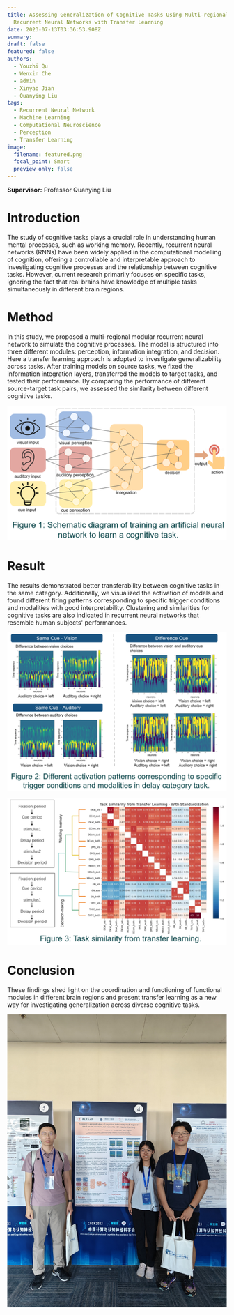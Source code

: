 ```yaml
---
title: Assessing Generalization of Cognitive Tasks Using Multi-regional Modular
  Recurrent Neural Networks with Transfer Learning
date: 2023-07-13T03:36:53.908Z
summary: 
draft: false
featured: false
authors:
  - Youzhi Qu
  - Wenxin Che
  - admin
  - Xinyao Jian
  - Quanying Liu
tags:
  - Recurrent Neural Network
  - Machine Learning
  - Computational Neuroscience
  - Perception
  - Transfer Learning
image:
  filename: featured.png
  focal_point: Smart
  preview_only: false
---
```

**Supervisor:** Professor Quanying Liu

# Introduction

The study of cognitive tasks plays a crucial role in understanding human mental processes, such as working memory. Recently, recurrent neural networks (RNNs) have been widely applied in the computational modelling of cognition, offering a controllable and interpretable approach to investigating cognitive processes and the relationship between cognitive tasks. However, current research primarily focuses on specific tasks, ignoring the fact that real brains have knowledge of multiple tasks simultaneously in different brain regions.

# Method

In this study, we proposed a multi-regional modular recurrent neural network to simulate the cognitive processes. The model is structured into three different modules: perception, information integration, and decision. Here a transfer learning approach is adopted to investigate generalizability across tasks. After training models on source tasks, we fixed the information integration layers, transferred the models to target tasks, and tested their performance. By comparing the performance of different source-target task pairs, we assessed the similarity between different cognitive tasks.

![](1.png)

# Result

The results demonstrated better transferability between cognitive tasks in the same category. Additionally, we visualized the activation of models and found different firing patterns corresponding to specific trigger conditions and modalities with good interpretability. Clustering and similarities for cognitive tasks are also indicated in recurrent neural networks that resemble human subjects' performances.

![](2.png)

![](3.png)

# Conclusion

These findings shed light on the coordination and functioning of functional modules in different brain regions and present transfer learning as a new way for investigating generalization across diverse cognitive tasks.

![](qq图片20230712223607.jpg)
